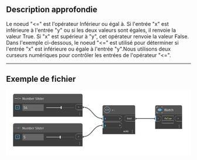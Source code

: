 ## Description approfondie
Le noeud "<=" est l'opérateur Inférieur ou égal à. Si l'entrée "x" est inférieure à l'entrée "y" ou si les deux valeurs sont égales, il renvoie la valeur True. Si "x" est supérieur à "y", cet opérateur renvoie la valeur False. Dans l'exemple ci-dessous, le noeud "<=" est utilisé pour déterminer si l'entrée "x" est inférieure ou égale à l'entrée "y".Nous utilisons deux curseurs numériques pour contrôler les entrées de l'opérateur "<=".
___
## Exemple de fichier

![<=](./WYAIBXELRGBNFIV7634PG4K4DE4WCTOFKPGSEPXSDAZLRDEBLBTA_img.jpg)
